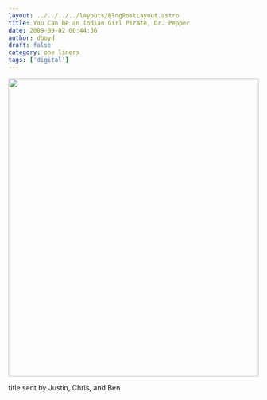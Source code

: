 ```yaml
---
layout: ../../../../layouts/BlogPostLayout.astro
title: You Can Be an Indian Girl Pirate, Dr. Pepper
date: 2009-09-02 00:44:36
author: dboyd
draft: false
category: one liners
tags: ['digital']
---
```

<img
    srcset="https://img.selfiespirits.com/images/2009/09/pirateGirl_480.avif 480w"
    sizes="(max-width: 480px) 100vw"
    src="https://img.selfiespirits.com/images/2009/09/pirateGirl.jpg"
    alt=""
    style="width: clamp(0px, 100%, 600px); height: auto;"
/>

title sent by Justin, Chris, and Ben